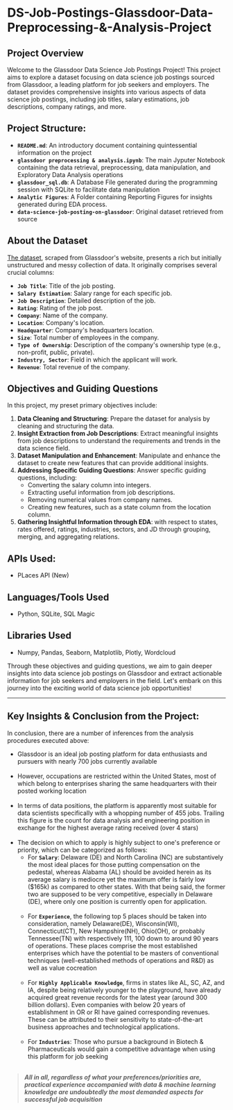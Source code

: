 # DS-Job-Postings-Glassdoor-Data-Preprocessing-&-Analysis-Project
## Project Overview

Welcome to the Glassdoor Data Science Job Postings Project! This project aims to explore a dataset focusing on data science job postings sourced from Glassdoor, a leading platform for job seekers and employers. The dataset provides comprehensive insights into various aspects of data science job postings, including job titles, salary estimations, job descriptions, company ratings, and more.

## Project Structure:

- **`README.md`**: An introductory document containing quintessential information on the project
- **`glassdoor preprocessing & analysis.ipynb`**: The main Jyputer Notebook containing the data retrieval, preprocessing, data manipulation, and Exploratory Data Analysis operations
- **`glassdoor_sql.db`**: A Database File generated during the programming session with SQLite to facilitate data manipulation 
- **`Analytic Figures`**: A Folder containing Reporting Figures for insights generated during EDA process.
- **`data-science-job-posting-on-glassdoor`**: Original dataset retrieved from source

## About the Dataset

<a href="https://www.kaggle.com/datasets/rashikrahmanpritom/data-science-job-posting-on-glassdoor">The dataset</a>, scraped from Glassdoor's website, presents a rich but initially unstructured and messy collection of data. It originally comprises several crucial columns:

- **`Job Title`**: Title of the job posting.
- **`Salary Estimation`**: Salary range for each specific job.
- **`Job Description`**: Detailed description of the job.
- **`Rating`**: Rating of the job post.
- **`Company`**: Name of the company.
- **`Location`**: Company's location.
- **`Headquarter`**: Company's headquarters location.
- **`Size`**: Total number of employees in the company.
- **`Type of Ownership`**: Description of the company's ownership type (e.g., non-profit, public, private).
- **`Industry, Sector`**: Field in which the applicant will work.
- **`Revenue`**: Total revenue of the company.

## Objectives and Guiding Questions

In this project, my preset primary objectives include:

1. **Data Cleaning and Structuring**: Prepare the dataset for analysis by cleaning and structuring the data.
2. **Insight Extraction from Job Descriptions**: Extract meaningful insights from job descriptions to understand the requirements and trends in the data science field.
3. **Dataset Manipulation and Enhancement**: Manipulate and enhance the dataset to create new features that can provide additional insights.
4. **Addressing Specific Guiding Questions**: Answer specific guiding questions, including:
   - Converting the salary column into integers.
   - Extracting useful information from job descriptions.
   - Removing numerical values from company names.
   - Creating new features, such as a state column from the location column.
5. **Gathering Insightful Information through EDA**: with respect to states, rates offered, ratings, industries, sectors, and JD through grouping, merging, and aggregating relations.

## APIs Used:
- PLaces API (New)

## Languages/Tools Used
- Python, SQLite, SQL Magic

## Libraries Used
- Numpy, Pandas, Seaborn, Matplotlib, Plotly, Wordcloud

Through these objectives and guiding questions, we aim to gain deeper insights into data science job postings on Glassdoor and extract actionable information for job seekers and employers in the field. Let's embark on this journey into the exciting world of data science job opportunities!

---------------------------------------------------------------
## Key Insights & Conclusion from the Project:

In conclusion, there are a number of inferences from the analysis procedures executed above:
- Glassdoor is an ideal job posting platform for data enthusiasts and pursuers with nearly 700 jobs currently available<br><br>
- However, occupations are restricted within the United States, most of which belong to enterprises sharing the same headquarters with their posted working location<br><br>
- In terms of data positions, the platform is apparently most suitable for data scientists specifically with a whopping number of 455 jobs. Trailing this figure is the count for data analysis and engineering position in exchange for the highest average rating received (over 4 stars) <br><br>
- The decision on which to apply is highly subject to one's preference or priority, which can be categorized as follows:
    + For **`Salary`**: Delaware (DE) and North Carolina (NC) are substantively the most ideal places for those putting compensation on the pedestal, whereas Alabama (AL) should be avoided herein as its average salary is mediocre yet the maximum offer is fairly low ($165k) as compared to other states. With that being said, the former two are supposed to be very competitive, especially in Delaware (DE), where only one position is currently open for application. <br><br>
    + For **`Experience`**, the following top 5 places should be taken into consideration, namely Delaware(DE), Wisconsin(WI), Connecticut(CT), New Hampshire(NH), Ohio(OH), or probably Tennessee(TN) with respectively 111, 100 down to around 90 years of operations. These places comprise the most established enterprises which have the potential to be masters of conventional techniques (well-established methods of operations and R&D) as well as value cocreation <br><br>
    + For **`Highly Applicable Knowledge`**, firms in states like AL, SC, AZ, and IA, despite being relatively younger to the playground, have already acquired great revenue records for the latest year (around 300 billion dollars). Even companies with below 20 years of establishment in OR or RI have gained corresponding revenues. These can be attributed to their sensitivity to state-of-the-art business approaches and technological applications. <br><br>
    + For **`Industries`**: Those who pursue a background in Biotech & Pharmaceuticals would gain a competitive advantage when using this platform for job seeking <br> <br>

><strong><i>All in all, regardless of what your preferences/priorities are, practical experience accompanied with data & machine learning knowledge are undoubtedly the most demanded aspects for successful job acquisition</i></strong>
